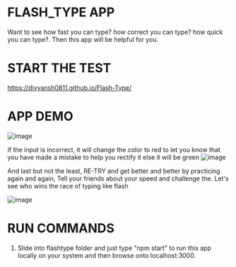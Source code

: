 # FLASH_TYPE APP

Want to see how fast you can type? how correct you can type? how quick you can type?.
Then this app will be helpful for you.

# START THE TEST

https://divyansh0811.github.io/Flash-Type/

# APP DEMO
![image](https://user-images.githubusercontent.com/69900562/121112794-8fb53380-c82e-11eb-818f-b9955c60533a.png)

If the input is incorrect, it will change the color to red to let you know that you have made a mistake to help you rectify it else it will be green
![image](https://user-images.githubusercontent.com/69900562/121112814-9a6fc880-c82e-11eb-8a14-39527caaeea8.png)

And last but not the least, RE-TRY and get better and better by practicing again and again, Tell your friends about your speed and challenge the. Let's see who wins the race of typing like flash

![image](https://user-images.githubusercontent.com/69900562/121112979-e28eeb00-c82e-11eb-8925-7f0604e7ba1b.png)

# RUN COMMANDS
1. Slide into flashtype folder and just type "npm start" to run this app locally on your system and then browse onto localhost:3000.

